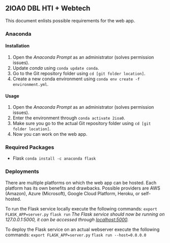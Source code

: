 ## 2IOA0 DBL HTI + Webtech
This document enlists possible requirements for the web app.

### Anaconda
#### Installation
1. Open the _Anaconda Prompt_ as an administrator (solves permission issues).
2. Update _conda_ using ```conda update conda```.
3. Go to the Git repository folder using ```cd [git folder location]```.
4. Create a new conda environment using ```conda env create -f environment.yml```.

#### Usage
1. Open the _Anaconda Prompt_ as an administrator (solves permission issues).
2. Enter the environment through ```conda activate 2ioa0```.
3. Make sure you go to the actual Git repository folder using ```cd [git folder location]```.
4. Now you can work on the web app.

### Required Packages
- Flask ```conda install -c anaconda flask```

### Deployments
There are multiple platforms on which the web app can be hosted. Each platform has its own benefits and drawbacks. Possible providers are AWS (Amazon), Azure (Microsoft), Google Cloud Platform, Heroku, or self-hosted.

To run the Flask service locally execute the following commands: 
```export FLASK_APP=server.py```
```flask run```
_The Flask service should now be running on 127.0.0.1:5000, it can be accessed through [localhost:5000](localhost:5000)._

To deploy the Flask service on an actual webserver execute the following commands:
```export FLASK_APP=server.py```
```flask run --host=0.0.0.0```
